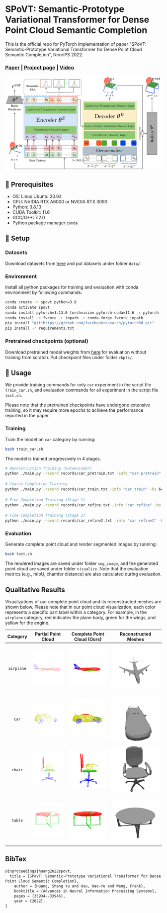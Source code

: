 # SPoVT: Semantic-Prototype Variational Transformer for Dense Point Cloud Semantic Completion

This is the official repo for PyTorch implementation of paper "SPoVT: Semantic-Prototype Variational Transformer for Dense Point Cloud Semantic Completion", NeurIPS 2022. 

### [Paper](https://proceedings.neurips.cc/paper_files/paper/2022/hash/db6caae0f83e45e454e2215f07e7c5af-Abstract-Conference.html) | [Project page](https://haoyuhsu.github.io/spovt/) | [Video](https://haoyuhsu.github.io/spovt/)

![Overview](doc/overview.png)

## 🌱 Prerequisites
- OS: Linux Ubuntu 20.04
- GPU: NVIDIA RTX A6000 or NVIDIA RTX 3090
- Python: 3.8.13
- CUDA Toolkit: 11.6
- GCC/G++: 7.2.0
- Python package manager `conda`

## 🌱 Setup

### Datasets 

Download datasets from [here](https://drive.google.com/file/d/1l-XmkpYdJMzDyjs0mfzQKBImJ2K2NnTO/view?usp=sharing) and put datasets under folder `data/`.

### Environment

Install all python packages for training and evaluation with conda environment by following commands: 
```bash
conda create -n spovt python=3.8
conda activate spovt
conda install pytorch=1.13.0 torchvision pytorch-cuda=11.6 -c pytorch -c nvidia
conda install -c fvcore -c iopath -c conda-forge fvcore iopath
pip install "git+https://github.com/facebookresearch/pytorch3d.git"
pip install -r requirements.txt
```

### Pretrained checkpoints (optional)

Download pretrained model weights from [here](https://drive.google.com/file/d/1qzGVRT_vj_D7jJOVNap4iSnXZ3f-txwI/view?usp=sharing) for evaluation without training from scratch. Put checkpoint files under folder `ckpts/`.

## 🌱 Usage 

We provide training commands for only `car` experiment in the script file `train_car.sh`, and evaluation commands for all experiment in the script file `test.sh`. 

Please note that the pretrained checkpoints have undergone extensive training, so it may require more epochs to achieve the performance reported in the paper.

### Training 
Train the model on `car` category by running:
```bash
bash train_car.sh
```
The model is trained progressively in 4 stages.
```bash
# Reconstruction Training (autoencoder)
python ./main.py -record records/car_pretrain.txt -info "car pretrain" -bs 64 -lr 1e-3 -epoch 200 -interval 500 -cuda 0 -save ckpts/car_pretrain.pth -mode pretrain -cat car 

# Coarse Completion Training
python ./main.py -record records/car_train.txt -info "car train" -bs 64 -lr 1e-4 -epoch 200 -interval 500 -cuda 0 -save ckpts/car_train.pth -mode train -cat car -load ckpts/car_pretrain.pth

# Fine Completion Training (Stage 1)
python ./main.py -record records/car_refine.txt -info "car refine" -bs 64 -lr 1e-4 -epoch 200 -interval 500 -cuda 0 -save ckpts/car_refine.pth -mode refine -cat car -load ckpts/car_train.pth

# Fine Completion Training (Stage 2)
python ./main.py -record records/car_refine2.txt -info "car refine2" -bs 64 -lr 1e-4 -epoch 200 -interval 500  -cuda 0 -save ckpts/car_refine2.pth -mode refine2 -cat car -load ckpts/car_refine.pth
```

### Evaluation

Generate complete point cloud and render segmented images by running:
```bash
bash test.sh
```
The rendered images are saved under folder `seg_image`, and the generated point cloud are saved under folder `visualize`. Note that the evaluation metrics (e.g., mIoU, chamfer distance) are also calculated during evaluation.

## Qualitative Results

Visualizations of our complete point cloud and its reconstructed meshes are shown below. Please note that in our point cloud visualization, each color represents a specific part label within a category. For example, in the `airplane` category, red indicates the plane body, green for the wings, and yellow for the engine.

| Category | Partial Point Cloud | Complete Point Cloud (Ours) | Reconstructed Meshes |
|:--------:|:-------------------:|:---------------------------:|:--------------------:|
| `airplane` | ![airplane_partial](doc/gifs/airplane_partial_14.gif) | ![airplane_complete](doc/gifs/airplane_pred_14.gif) | ![airplane_meshes](doc/gifs/airplane_ours_meshes_14.gif) |
| `car` | ![car_partial](doc/gifs/car_partial_1.gif) | ![car_complete](doc/gifs/car_pred_1.gif) | ![car_meshes](doc/gifs/car_ours_meshes_1.gif) |
| `chair` | ![chair_partial](doc/gifs/chair_partial_16.gif) | ![chair_complete](doc/gifs/chair_pred_16.gif) | ![chair_meshes](doc/gifs/chair_ours_meshes_16.gif) |
| `table` | ![table_partial](doc/gifs/table_partial_15.gif) | ![table_complete](doc/gifs/table_pred_15.gif) | ![table_meshes](doc/gifs/table_ours_meshes_15.gif) |

## BibTex
```
@inproceedings{huang2022spovt,
  title = {SPoVT: Semantic-Prototype Variational Transformer for Dense Point Cloud Semantic Completion},
	author = {Huang, Sheng Yu and Hsu, Hao-Yu and Wang, Frank},
	booktitle = {Advances in Neural Information Processing Systems},
	pages = {33934--33946},
	year = {2022},
}
```
